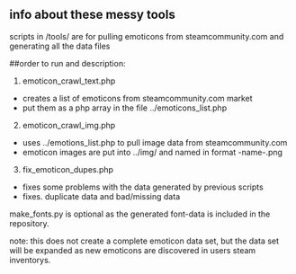 
## info about these messy tools
scripts in /tools/ are for pulling emoticons from steamcommunity.com and generating all the data files

##order to run and description:

1. emoticon_crawl_text.php
 - creates a list of emoticons from steamcommunity.com market
 - put them as a php array in the file ../emoticons_list.php

2. emoticon_crawl_img.php
 - uses ../emotions_list.php to pull image data from steamcommunity.com
 - emoticon images are put into ../img/ and named in format -name-.png

3. fix_emoticon_dupes.php
 - fixes some problems with the data generated by previous scripts
 - fixes. duplicate data and bad/missing data

make_fonts.py is optional as the generated font-data is included in the
repository.

note: this does not create a complete emoticon data set, but the data set will
be expanded as new emoticons are discovered in users steam inventorys.

